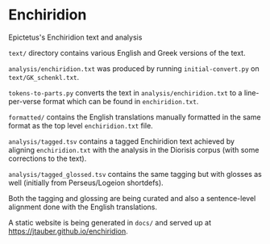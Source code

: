Enchiridion
===========

Epictetus's Enchiridion text and analysis

`text/` directory contains various English and Greek versions of the text.

`analysis/enchiridion.txt` was produced by running `initial-convert.py` on
`text/GK_schenkl.txt`.

`tokens-to-parts.py` converts the text in `analysis/enchiridion.txt` to a line-per-verse format which can be found in `enchiridion.txt`.

`formatted/` contains the English translations manually formatted in the same format as the top level `enchiridion.txt` file.

`analysis/tagged.tsv` contains a tagged Enchiridion text achieved by aligning `enchiridion.txt` with the analysis in the Diorisis corpus (with some corrections to the text).

`analysis/tagged_glossed.tsv` contains the same tagging but with glosses as well (initially from Perseus/Logeion shortdefs).

Both the tagging and glossing are being curated and also a sentence-level alignment done with the English translations.

A static website is being generated in `docs/` and served up at <https://jtauber.github.io/enchiridion>.
